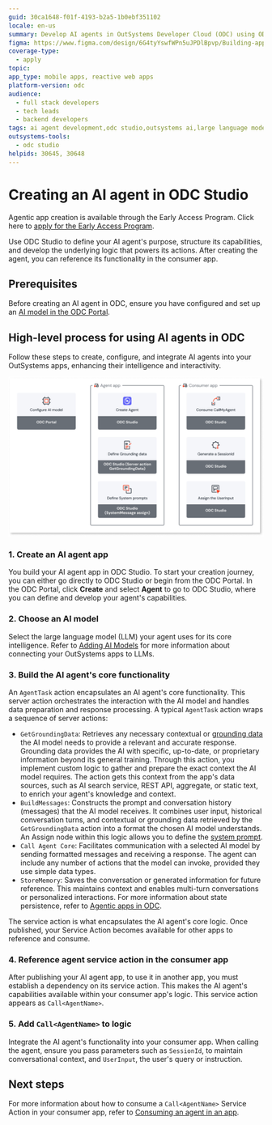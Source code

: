 ```yaml
---
guid: 30ca1648-f01f-4193-b2a5-1b0ebf351102
locale: en-us
summary: Develop AI agents in OutSystems Developer Cloud (ODC) using ODC Studio, configure their capabilities, and integrate them with your mobile and reactive web apps.
figma: https://www.figma.com/design/6G4tyYswfWPn5uJPDlBpvp/Building-apps?m=auto&node-id=7614-231&t=xAl8FSPFM1T6mRgI-1
coverage-type:
  - apply
topic:
app_type: mobile apps, reactive web apps
platform-version: odc
audience:
  - full stack developers
  - tech leads
  - backend developers
tags: ai agent development,odc studio,outsystems ai,large language models,mobile apps
outsystems-tools:
  - odc studio
helpids: 30645, 30648
---
```


# Creating an AI agent in ODC Studio

<div class="info" markdown="1">

Agentic app creation is available through the Early Access Program. Click here to [apply for the Early Access Program](https://www.outsystems.com/low-code-platform/agentic-ai-workbench/eap-agent-workbench/). 

</div>

Use ODC Studio to define your AI agent's purpose, structure its capabilities, and develop the underlying logic that powers its actions. After creating the agent, you can reference its functionality in the consumer app.

## Prerequisites

Before creating an AI agent in ODC, ensure you have configured and set up an [AI model in the ODC Portal](add-ai-models.md). 

## High-level process for using AI agents in ODC 

Follow these steps to create, configure, and integrate AI agents into your OutSystems apps, enhancing their intelligence and interactivity.

![Diagram showing the high-level process for creating, configuring, and integrating AI agents in OutSystems Developer Cloud (ODC).](images/use-agents-diag.png "High-level process for using AI agents in ODC")

### 1. Create an AI agent app

You build your AI agent app in ODC Studio. To start your creation journey, you can either go directly to ODC Studio or begin from the ODC Portal. In the ODC Portal, click **Create** and select **Agent** to go to ODC Studio, where you can define and develop your agent's capabilities.

### 2. Choose an AI model 

Select the large language model (LLM) your agent uses for its core intelligence. Refer to [Adding AI Models](add-ai-models.md) for more information about connecting your OutSystems apps to LLMs.

### 3. Build the AI agent's core functionality

An `AgentTask` action encapsulates an AI agent's core functionality. This server action orchestrates the interaction with the AI model and handles data preparation and response processing. A typical `AgentTask` action wraps a sequence of server actions:

* `GetGroundingData`: Retrieves any necessary contextual or [grounding data](agentic-apps.md#grounding) the AI model needs to provide a relevant and accurate response. Grounding data provides the AI with specific, up-to-date, or proprietary information beyond its general training. Through this action, you implement custom logic to gather and prepare the exact context the AI model requires. The action gets this context from the app's data sources, such as AI search service, REST API, aggregate, or static text, to enrich your agent's knowledge and context.  
* `BuildMessages`: Constructs the prompt and conversation history (messages) that the AI model receives. It combines user input, historical conversation turns, and contextual or grounding data retrieved by the `GetGroundingData` action into a format the chosen AI model understands. An Assign node within this logic allows you to define the [system prompt](agentic-apps.md#system-prompts).  
* `Call Agent Core`: Facilitates communication with a selected AI model by sending formatted messages and receiving a response. The agent can include any number of actions that the model can invoke, provided they use simple data types.
* `StoreMemory`: Saves the conversation or generated information for future reference. This maintains context and enables multi-turn conversations or personalized interactions. For more information about state persistence, refer to [Agentic apps in ODC](agentic-apps.md#state-persistence).

The service action is what encapsulates the AI agent's core logic. Once published, your Service Action becomes available for other apps to reference and consume.

### 4. Reference agent service action in the consumer app

After publishing your AI agent app, to use it in another app, you must establish a dependency on its service action. This makes the AI agent's capabilities available within your consumer app's logic. This service action appears as `Call<AgentName>`. 

### 5. Add `Call<AgentName>` to logic

Integrate the AI agent's functionality into your consumer app. When calling the agent, ensure you pass parameters such as `SessionId`, to maintain conversational context, and `UserInput`, the user's query or instruction. 

## Next steps

For more information about how to consume a `Call<AgentName>` Service Action in your consumer app, refer to [Consuming an agent in an app](consumer-app.md).
